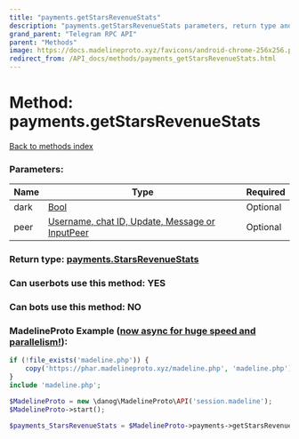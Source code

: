 ```yaml
---
title: "payments.getStarsRevenueStats"
description: "payments.getStarsRevenueStats parameters, return type and example"
grand_parent: "Telegram RPC API"
parent: "Methods"
image: https://docs.madelineproto.xyz/favicons/android-chrome-256x256.png
redirect_from: /API_docs/methods/payments_getStarsRevenueStats.html
---
```

# Method: payments.getStarsRevenueStats
[Back to methods index](index.html)



### Parameters:

| Name     |    Type       | Required |
|----------|---------------|----------|
|dark|[Bool](/API_docs/types/Bool.html) | Optional|
|peer|[Username, chat ID, Update, Message or InputPeer](/API_docs/types/InputPeer.html) | Optional|


### Return type: [payments.StarsRevenueStats](/API_docs/types/payments.StarsRevenueStats.html)

### Can userbots use this method: **YES**

### Can bots use this method: **NO**


### MadelineProto Example ([now async for huge speed and parallelism!](https://docs.madelineproto.xyz/docs/ASYNC.html)):


```php
if (!file_exists('madeline.php')) {
    copy('https://phar.madelineproto.xyz/madeline.php', 'madeline.php');
}
include 'madeline.php';

$MadelineProto = new \danog\MadelineProto\API('session.madeline');
$MadelineProto->start();

$payments_StarsRevenueStats = $MadelineProto->payments->getStarsRevenueStats(dark: $Bool, peer: $InputPeer, );
```


